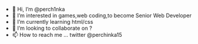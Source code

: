 - 👋 Hi, I’m @perch1nka
- 👀 I’m interested in games,web coding,to become Senior Web Developer
- 🌱 I’m currently learning html/css
- 💞️ I’m looking to collaborate on ?
- 📫 How to reach me ... twitter @perchinka15

<!---
perch1nka/perch1nka is a ✨ special ✨ repository because its `README.md` (this file) appears on your GitHub profile.
You can click the Preview link to take a look at your changes.
--->
